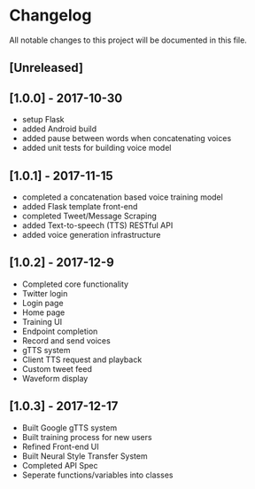 # Changelog
All notable changes to this project will be documented in this file.

## [Unreleased]

## [1.0.0] - 2017-10-30
- setup Flask
- added Android build
- added pause between words when concatenating voices
- added unit tests for building voice model

## [1.0.1] - 2017-11-15
- completed a concatenation based voice training model
- added Flask template front-end
- completed Tweet/Message Scraping
- added Text-to-speech (TTS) RESTful API
- added voice generation infrastructure

## [1.0.2] - 2017-12-9
- Completed core functionality
- Twitter login
- Login page
- Home page
- Training UI
- Endpoint completion
- Record and send voices
- gTTS system
- Client TTS request and playback
- Custom tweet feed
- Waveform display

## [1.0.3] - 2017-12-17
- Built Google gTTS system
- Built training process for new users
- Refined Front-end UI
- Built Neural Style Transfer System 
- Completed API Spec
- Seperate functions/variables into classes 


